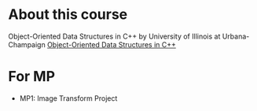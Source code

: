 # About this course
Object-Oriented Data Structures in C++
by University of Illinois at Urbana-Champaign
[Object-Oriented Data Structures in C++](https://www.coursera.org/learn/cs-fundamentals-1?specialization=cs-fundamentals)

# For MP
* MP1: Image Transform Project